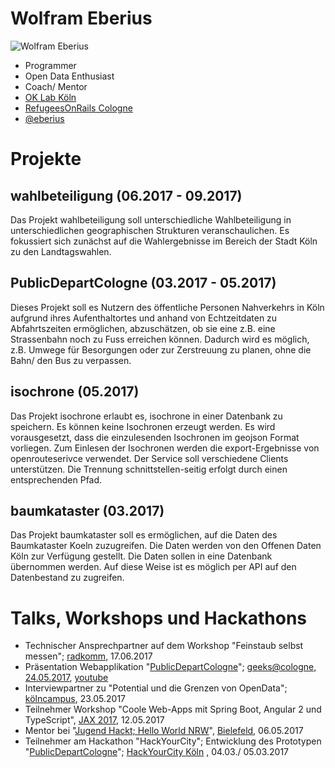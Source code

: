 # Wolfram Eberius

![Wolfram Eberius](https://avatars2.githubusercontent.com/u/3819073?v=3&s=200 "Wolfram Eberius")

- Programmer
- Open Data Enthusiast
- Coach/ Mentor
- [OK Lab Köln](https://codefor.de/koeln/)
- [RefugeesOnRails Cologne](http://cologne.refugeesonrails.org/en/)
- [@eberius](https://twitter.com/eberius)

# Projekte

## wahlbeteiligung (06.2017 - 09.2017)

Das Projekt wahlbeteiligung soll unterschiedliche Wahlbeteiligung in unterschiedlichen geographischen Strukturen veranschaulichen. Es fokussiert sich zunächst auf die Wahlergebnisse im Bereich der Stadt Köln zu den Landtagswahlen.

## PublicDepartCologne (03.2017 - 05.2017)

Dieses Projekt soll es Nutzern des öffentliche Personen Nahverkehrs in Köln aufgrund ihres Aufenthaltortes und anhand von Echtzeitdaten zu Abfahrtszeiten ermöglichen, abzuschätzen, ob sie eine z.B. eine Strassenbahn noch zu Fuss erreichen können. Dadurch wird es möglich, z.B. Umwege für Besorgungen oder zur Zerstreuung zu planen, ohne die Bahn/ den Bus zu verpassen.

## isochrone (05.2017)

Das Projekt isochrone erlaubt es, isochrone in einer Datenbank zu speichern. Es können keine Isochronen erzeugt werden. Es wird vorausgesetzt, dass die einzulesenden Isochronen im geojson Format vorliegen. Zum Einlesen der Isochronen werden die export-Ergebnisse von openrouteserivce verwendet. Der Service soll verschiedene Clients unterstützen. Die Trennung schnittstellen-seitig erfolgt durch einen entsprechenden Pfad.

## baumkataster (03.2017)

Das Projekt baumkataster soll es ermöglichen, auf die Daten des Baumkataster Koeln zuzugreifen. Die Daten werden von den Offenen Daten Köln zur Verfügung gestellt. Die Daten sollen in eine Datenbank übernommen werden. Auf diese Weise ist es möglich per API auf den Datenbestand zu zugreifen.

# Talks, Workshops und Hackathons

- Technischer Ansprechpartner auf dem Workshop "Feinstaub selbst messen"; [radkomm](http://www.radkomm.koeln/), 17.06.2017
- Präsentation Webapplikation "[PublicDepartCologne](https://github.com/codeforcologne/PublicDepartCologne)"; [geeks@cologne, 24.05.2017](https://geekscologne.wordpress.com/2017/06/09/das-war-open-data/), [youtube](https://www.youtube.com/watch?v=om8lr2ZX6ck)
- Interviewpartner zu "Potential und die Grenzen von OpenData"; [kölncampus](https://www.koelncampus.com), 23.05.2017
- Teilnehmer Workshop "Coole Web-Apps mit Spring Boot, Angular 2 und TypeScript", [JAX 2017](https://jax.de/web-development-javascript/freitag-12-05-2017-coole-web-apps-mit-spring-boot-angular-2-und-typescript/), 12.05.2017
- Mentor bei "[Jugend Hackt; Hello World NRW](https://jugendhackt.org/hello-world/)", [Bielefeld](http://www.bielefelder-jugendring.de/index.php/BielefelderJugendring-Aktuell/jugend-hackt-mit-christina-kampmann.html), 06.05.2017 
- Teilnehmer am Hackathon "HackYourCity"; Entwicklung des Prototypen "[PublicDepartCologne](https://github.com/codeforcologne/PublicDepartCologne)"; [HackYourCity Köln](http://www.hackyourcity.de/koeln/) , 04.03./ 05.03.2017

